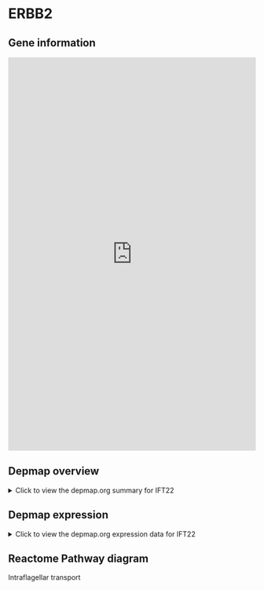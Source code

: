 <h1>ERBB2</h1>

<h2>Gene information</h2>
<iframe src="https://depmap.org/portal/gene/IFT22?tab=about" style="border:none;width:100%;height:800px"></iframe>

<h2>Depmap overview</h2>
<details>
  <summary>Click to view the depmap.org summary for IFT22</summary>
  <iframe src="https://depmap.org/portal/gene/IFT22?tab=overview" style="border:none;width:100%;height:800px"></iframe>
</details>

<h2>Depmap expression</h2>
<details>
  <summary>Click to view the depmap.org expression data for IFT22</summary>
  <iframe src="https://depmap.org/portal/gene/IFT22?tab=characterization" style="border:none;width:100%;height:800px"></iframe>
</details>



<h2>Reactome Pathway diagram</h2>
Intraflagellar transport
<div id="diagramHolder"></div>

<script>
    //Creating the Reactome Diagram widget
    //Take into account a proxy needs to be set up in your server side pointing to www.reactome.org
    function onReactomeDiagramReady(){  //This function is automatically called when the widget code is ready to be used
        var diagram = Reactome.Diagram.create({
            "placeHolder" : "diagramHolder",
            "width" : 900,
            "height" : 500
        });

        //Initialising it to the "Hemostasis" pathway
        diagram.loadDiagram("R-HSA-5620924");

        //Adding different listeners

        diagram.onDiagramLoaded(function (loaded) {
            console.info("Loaded ", loaded);
            diagram.flagItems("BAD");
	    diagram.flagItems("Q92934");
            if (loaded == "R-HSA-5620924") diagram.selectItem("R-HSA-5620924");
        });

     }
</script>



